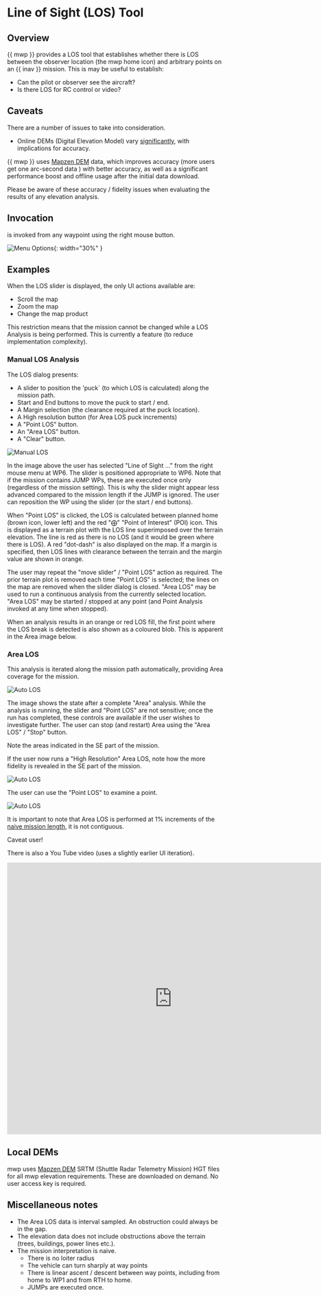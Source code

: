 # Line of Sight (LOS) Tool

## Overview

{{ mwp }} provides a LOS tool that establishes whether there is LOS between the observer location (the mwp home icon) and arbitrary points on an {{ inav }} mission. This is may be useful to establish:

* Can the pilot or observer see the aircraft?
* Is there LOS for RC control or video?

## Caveats

There are a number of issues to take into consideration.

* Online DEMs (Digital Elevation Model) vary [significantly](Mission-Elevation-Plot-and-Terrain-Analysis.md/#datum), with implications for accuracy.

{{ mwp }} uses  [Mapzen DEM](https://registry.opendata.aws/terrain-tiles/) data, which improves accuracy (more users  get one arc-second data ) with better accuracy, as well as a significant performance boost and offline usage after the initial data download.

Please be aware of these accuracy / fidelity issues when evaluating the results of any elevation analysis.

## Invocation

 is invoked from any waypoint using the right mouse button.

![Menu Options](images/los-menu.png){: width="30%" }

## Examples

When the LOS slider is displayed, the only UI actions available are:

* Scroll the map
* Zoom the map
* Change the map product

This restriction means that the mission cannot be changed while a LOS Analysis is being performed. This is currently a feature (to reduce implementation complexity).

### Manual LOS Analysis

The LOS dialog presents:

* A slider to position the 'puck` (to which LOS is calculated) along the mission path.
* Start and End buttons to move the puck to start / end.
* A Margin selection (the clearance required at the puck location).
* A High resolution button (for Area LOS puck increments)
* A "Point LOS" button.
* An "Area LOS" button.
* A "Clear" button.

![Manual LOS](images/los-manual.png)


In the image above the user has selected "Line of Sight ..." from the right mouse menu at WP6. The slider is positioned appropriate to WP6. Note that if the mission contains JUMP WPs, these are executed once only (regardless of the mission setting). This is why the slider might appear less advanced compared to the mission length if the JUMP is ignored. The user can reposition the WP using the slider (or the start / end buttons).

When "Point LOS" is clicked, the LOS is calculated between planned home (brown icon, lower left) and the red "⨁" "Point of Interest" (POI) icon. This is displayed as a terrain plot with the LOS line superimposed over the terrain elevation. The line is red as there is no LOS (and it would be green where there is LOS). A red "dot-dash" is also displayed on the map. If a margin is specified, then LOS lines with clearance between the terrain and the margin value are shown in orange.

The user may repeat the "move slider" / "Point LOS" action as required. The prior terrain plot is removed each time "Point LOS" is selected; the lines on the map are removed when the slider dialog is closed. "Area LOS" may be used to run a continuous analysis from the currently selected location. "Area LOS" may be started / stopped at any point (and Point Analysis invoked at any time when stopped).

When an analysis results in an orange or red LOS fill, the first point where the LOS break is detected is also shown as a coloured blob. This is apparent in the Area image below.

### Area LOS

This analysis is iterated along the mission path automatically, providing Area coverage for the mission.

![Auto LOS](images/low-res-los.png)

The image shows the state after a complete "Area" analysis. While the analysis is running, the slider and "Point LOS" are not sensitive; once the run has completed, these controls are available if the user wishes to investigate further. The user can stop (and restart) Area  using the "Area LOS" / "Stop" button.

Note the areas indicated in the SE part of the mission.

If the user now runs a "High Resolution" Area LOS, note how the more fidelity is revealed in the SE part of the mission.

![Auto LOS](images/high-res-los.png)

The user can use the  "Point LOS" to examine a point.

![Auto LOS](images/point-los.png)

It is important to note that Area LOS is performed at 1% increments of the [naive mission length](#miscellaneous-notes), it is not contiguous.

Caveat user!

There is also a You Tube video (uses a slightly earlier UI iteration).

<iframe width="768" height="634" src="https://www.youtube.com/embed/EIm8vksK1Pg" title="mwp LOS (Line of Sight) Tool" frameborder="0" allow="accelerometer; autoplay; clipboard-write; encrypted-media; gyroscope; picture-in-picture; web-share" allowfullscreen></iframe>

## Local DEMs

mwp uses [Mapzen DEM](https://registry.opendata.aws/terrain-tiles/) SRTM (Shuttle Radar Telemetry Mission) HGT files for all mwp elevation requirements. These are downloaded on demand. No user access key is required.

## Miscellaneous notes

* The Area LOS data is interval sampled. An obstruction could always be in the gap.
* The elevation data does not include obstructions above the terrain (trees, buildings, power lines etc.).
* The mission interpretation is naive.
    - There is no loiter radius
    - The vehicle can turn sharply at way points
    -  There is linear ascent / descent between way points, including from home to WP1 and from RTH to home.
    - JUMPs are executed once.
